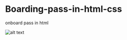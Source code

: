 # Boarding-pass-in-html-css
onboard pass in html

![alt text](https://lh3.googleusercontent.com/fife/APg5EObtH6D7XosAGaWZN8b25_1YIapcmR-pxy2eqZuqsEeJ3IUMvC4Gnndk4avvf1e09WLaZBW46E55NWpKoi5si-SSz8bu135Io09xhieKRNbkcdIGlXjcjd5wk0a6S9ZrFAhdLsPmJgv_c6xOr1yHoE-w56XuIltZFf_k-LvqF4Kk9josgzMdAH8X-k5bHUwkd6CcvsJeb-oZ7coc17-GcokAhLv7ftel3QmvAbKwze6MPnX5G9QngjGNXTIgcuo5pYuhKlJRITGWQBnje9RBppu91Muo2XolxpIW3WS6NTyP7kK84wzwMGO_iHnUc4OS-X5tEhsp4WlwtaNm52zr6-le-208o8cDx4idNOsQj42gUMcB9INzrKxr2SggFDmabIE9W7iNWjHJxOkn-m3zFfAwGMiKPj8ss90oiwMMl3ZZJhtmJwfkUWwOvyq70_y63lsQaPH-xNYhHcWyisKOh4jeNOe1XeOmXOLC5W2DHo0OpkhPh46OcpUoATo4q7GUsahFkSSzd6T_wSpUB8m73RP8Dcc9h6GJq6aOmBfOdRRYi7-mw7GPdJ6DL4Znho9B-mp9PwtrGNZ0Cq-R-fRLAJVWtjbMEiznd064mBIqjn-QOihc5i5FO7xbHsW21-24iloGoWvWfHY-HvmWHHQWczCuFmb3KH93vK1kw1hs1NJJO2QYOwe5ICDiAwczJc6tIJdDMkEeIzbPHbkCpjmzKRJ4j9I_7SioFJ8nsZ_5cbo9nPLJwzaICbIi2aWazRjd5yTAqrGYtbDPom00WAgPnFzF7Y3XKaMSiMt3wt7sM_Ml3BvwtccIHxpVOPlzMcrltAPILW4aALwjvsc2tfJd9XOM5v40mLLTEgqgQ1FT1k1MkjKyJk4RHrIdq36B8bm4PaukexF57EdjtZs3J3h7mxmnq36cPn187TsQyH6BhIgNkIxEsD0wr6Tb13RUQgWetbQp6VQrE4UVaEJxU3WYmaC2PRtBUZKOVPwSs0bhV6rwFFFl9Pb62O3opZFEar81pVCTzYDONIJLb75z5_pZH3udFekTzT5izqg2PU_DfCPtXaNLYk_ikVKvNTHRAP2XkXvEDwAIz_L2HCxIticJB7V7RskAPGX1b1ElWOKvDAcXD-MABRnBbTybx2q3Ojlbdb5T6WGkRmiUd3fpFTW9bXl7j1aU8NqkDZQhJAOMQ9B2kNvEZ1VKBJ45Hc3VrSv7lMY4numit9uMF3wKwVs_kaz8mZj_5WK20ZYOBhtlBGRkifCEbO44A5Of9ow4E7kosg6jZo-RPH49_vYJOZjgn7bJwxh-pRkSIvUqD2y2i5cYlsetRo7Tipv4lwHIZOkLUfdo6Xk97RGxTUY3KybL2GRneTLFXPQ9xOVazvgnoEq-SuL6Hmic1qoQu-kUW_hJ52Jj_rCnA-8HznsYODRYseMBQcAHAd_UWF3KuCNG_Ug9Nt0OyWDiMq9pHRiaqSXDKPx0vEzyy5TFgNTtOWToBIFAlW2AvhLfLVbVu8XZlrCPtUyYsGZfVqFO2smyW6HGXoAU9_Z4UOweFGHyL5rzeCuhHt96t2J0gSmQveSCyQ=w1920-h961)
